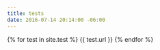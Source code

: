 ```yaml
---
title: tests
date: 2016-07-14 20:14:00 -06:00
---
```


{% for test in site.test %}
{{ test.url }}
{% endfor %}